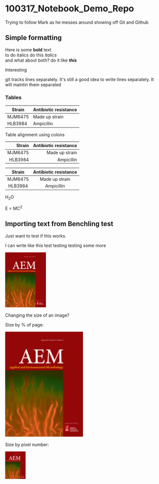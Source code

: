 # 100317_Notebook_Demo_Repo

Trying to follow Mark as he messes around showing off Git and Github

## Simple formatting

Here is some **bold** text  
to do italics do this *italics*  
and what about both? do it like ***this***

Interesting

git tracks lines separately.
It's still a good idea to write lines separately.
It will maintin them separated

### Tables

Strain | Antibiotic resistance
--- | --------  
MJM6475 | Made up strain
HLB3984 | Ampicillin

Table alignment using colons

Strain | Antibiotic resistance
---: | --------:  
MJM6475 | Made up strain
HLB3984 | Ampicillin

Strain | Antibiotic resistance
:---: | :--------:
MJM6475 | Made up strain
HLB3984 | Ampicillin

H<sub>2</sub>O

E = MC<sup>2</sup>

## Importing text from Benchling test

Just want to test if this works.

I can write like this test testing  testing some more

![AEM cover](2015-AEM-SMALL.gif)

Changing the size of an image?

Size by % of page:

<IMG SRC="2015-AEM-SMALL.gif" WIDTH=50%></IMG>

Size by pixel number:

<IMG SRC="2015-AEM-SMALL.gif" WIDTH=66></IMG>
